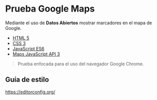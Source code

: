 # Prueba Google Maps

Mediante el uso de **Datos Abiertos** mostrar marcadores en el mapa de Google.

- [HTML 5](https://www.w3schools.com/html/html5_intro.asp)
- [CSS 3](https://developer.mozilla.org/es/docs/Web/CSS/CSS3)
- [JavaScript ES6](http://es6-features.org/)
- [Maps JavaScript API 3](https://developers.google.com/maps/documentation/javascript/?hl=es-419)

> Prueba enfocada para el uso del navegador Google Chrome.

## Guía de estilo

https://editorconfig.org/

